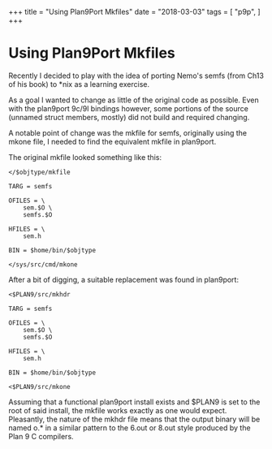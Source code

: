 +++
title = "Using Plan9Port Mkfiles"
date = "2018-03-03"
tags = [
	"p9p",
]
+++

# Using Plan9Port Mkfiles

Recently I decided to play with the idea of porting Nemo's semfs (from Ch13 of his book) to \*nix as a learning exercise.

As a goal I wanted to change as little of the original code as possible. Even with the plan9port 9c/9l bindings however, some portions of the source (unnamed struct members, mostly) did not build and required changing.

A notable point of change was the mkfile for semfs, originally using the mkone file, I needed to find the equivalent mkfile in plan9port.

The original mkfile looked something like this:

```text
</$objtype/mkfile

TARG = semfs

OFILES = \
	sem.$O \
	semfs.$O

HFILES = \
	sem.h

BIN = $home/bin/$objtype

</sys/src/cmd/mkone
```

After a bit of digging, a suitable replacement was found in plan9port:

```text
<$PLAN9/src/mkhdr

TARG = semfs

OFILES = \
	sem.$O \
	semfs.$O

HFILES = \
	sem.h

BIN = $home/bin/$objtype

<$PLAN9/src/mkone
```

Assuming that a functional plan9port install exists and $PLAN9 is set to the root of said install, the mkfile works exactly as one would expect. Pleasantly, the nature of the mkhdr file means that the output binary will be named o.\* in a similar pattern to the 6.out or 8.out style produced by the Plan 9 C compilers. 

